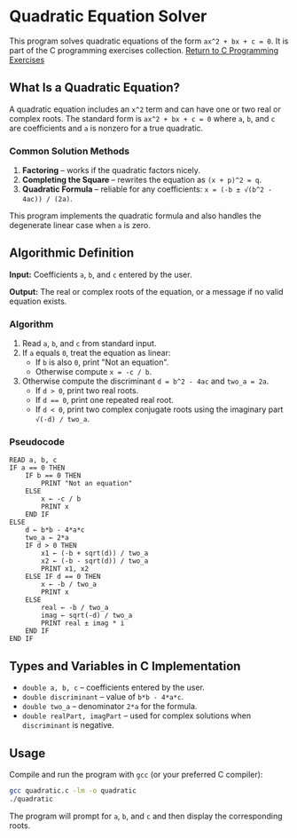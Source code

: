 # Quadratic Equation Solver

This program solves quadratic equations of the form `ax^2 + bx + c = 0`. It is part of the C programming exercises collection.
[Return to C Programming Exercises](https://github.com/AliJavadi1997/c-programming-exercises/blob/main/README.md)

## What Is a Quadratic Equation?

A quadratic equation includes an `x^2` term and can have one or two real or complex roots. The standard form is `ax^2 + bx + c = 0` where `a`, `b`, and `c` are coefficients and `a` is nonzero for a true quadratic.

### Common Solution Methods

1. **Factoring** – works if the quadratic factors nicely.
2. **Completing the Square** – rewrites the equation as `(x + p)^2 = q`.
3. **Quadratic Formula** – reliable for any coefficients: `x = (-b ± √(b^2 - 4ac)) / (2a)`.

This program implements the quadratic formula and also handles the degenerate linear case when `a` is zero.

## Algorithmic Definition

**Input:** Coefficients `a`, `b`, and `c` entered by the user.

**Output:** The real or complex roots of the equation, or a message if no valid equation exists.

### Algorithm

1. Read `a`, `b`, and `c` from standard input.
2. If `a` equals `0`, treat the equation as linear:
   - If `b` is also `0`, print "Not an equation".
   - Otherwise compute `x = -c / b`.
3. Otherwise compute the discriminant `d = b^2 - 4ac` and `two_a = 2a`.
   - If `d > 0`, print two real roots.
   - If `d == 0`, print one repeated real root.
   - If `d < 0`, print two complex conjugate roots using the imaginary part `√(-d) / two_a`.

### Pseudocode

```pseudocode
READ a, b, c
IF a == 0 THEN
    IF b == 0 THEN
        PRINT "Not an equation"
    ELSE
        x ← -c / b
        PRINT x
    END IF
ELSE
    d ← b*b - 4*a*c
    two_a ← 2*a
    IF d > 0 THEN
        x1 ← (-b + sqrt(d)) / two_a
        x2 ← (-b - sqrt(d)) / two_a
        PRINT x1, x2
    ELSE IF d == 0 THEN
        x ← -b / two_a
        PRINT x
    ELSE
        real ← -b / two_a
        imag ← sqrt(-d) / two_a
        PRINT real ± imag * i
    END IF
END IF
```

## Types and Variables in C Implementation

- `double a, b, c` – coefficients entered by the user.
- `double discriminant` – value of `b*b - 4*a*c`.
- `double two_a` – denominator `2*a` for the formula.
- `double realPart, imagPart` – used for complex solutions when `discriminant` is negative.

## Usage

Compile and run the program with `gcc` (or your preferred C compiler):

```bash
gcc quadratic.c -lm -o quadratic
./quadratic
```

The program will prompt for `a`, `b`, and `c` and then display the corresponding roots.
